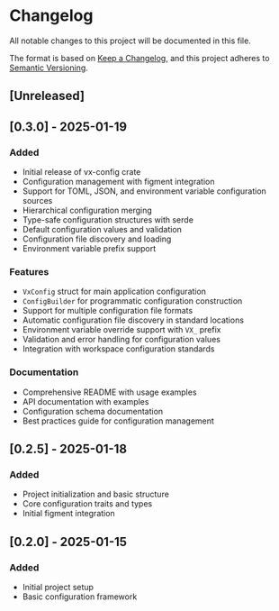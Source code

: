 # Changelog

All notable changes to this project will be documented in this file.

The format is based on [Keep a Changelog](https://keepachangelog.com/en/1.0.0/),
and this project adheres to [Semantic Versioning](https://semver.org/spec/v2.0.0.html).

## [Unreleased]

## [0.3.0] - 2025-01-19

### Added
- Initial release of vx-config crate
- Configuration management with figment integration
- Support for TOML, JSON, and environment variable configuration sources
- Hierarchical configuration merging
- Type-safe configuration structures with serde
- Default configuration values and validation
- Configuration file discovery and loading
- Environment variable prefix support

### Features
- `VxConfig` struct for main application configuration
- `ConfigBuilder` for programmatic configuration construction
- Support for multiple configuration file formats
- Automatic configuration file discovery in standard locations
- Environment variable override support with `VX_` prefix
- Validation and error handling for configuration values
- Integration with workspace configuration standards

### Documentation
- Comprehensive README with usage examples
- API documentation with examples
- Configuration schema documentation
- Best practices guide for configuration management

## [0.2.5] - 2025-01-18

### Added
- Project initialization and basic structure
- Core configuration traits and types
- Initial figment integration

## [0.2.0] - 2025-01-15

### Added
- Initial project setup
- Basic configuration framework


